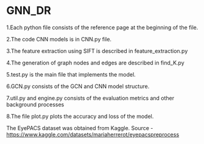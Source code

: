 # GNN_DR

1.Each python file consists of the reference page at the beginning of the file.

2.The code CNN models is in CNN.py file.

3.The feature extraction using SIFT is described in feature_extraction.py

4.The generation of graph nodes and edges are described in find_K.py

5.test.py is the main file that implements the model.

6.GCN.py consists of the GCN and CNN model structure.

7.util.py and engine.py consists of the evaluation metrics and other background processes

8.The file plot.py plots the accuracy and loss of the model.

The EyePACS dataset was obtained from Kaggle.
Source - https://www.kaggle.com/datasets/mariaherrerot/eyepacspreprocess
